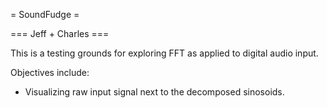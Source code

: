 = SoundFudge =

=== Jeff + Charles ===

This is a testing grounds for exploring FFT as applied to digital audio input.

Objectives include:

* Visualizing raw input signal next to the decomposed sinosoids.
